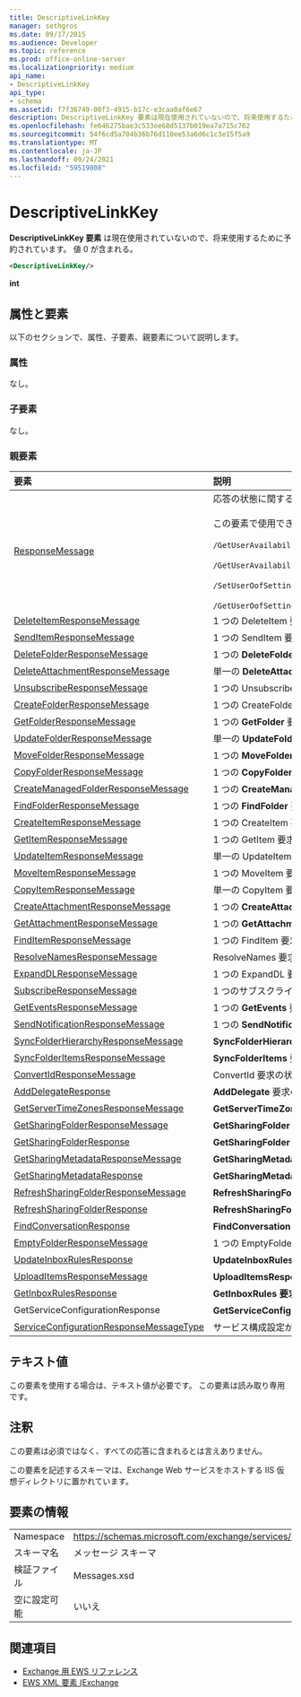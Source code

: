 ```yaml
---
title: DescriptiveLinkKey
manager: sethgros
ms.date: 09/17/2015
ms.audience: Developer
ms.topic: reference
ms.prod: office-online-server
ms.localizationpriority: medium
api_name:
- DescriptiveLinkKey
api_type:
- schema
ms.assetid: f7f36749-00f3-4915-b17c-e3caa0af6e67
description: DescriptiveLinkKey 要素は現在使用されていないので、将来使用するために予約されています。 値 0 が含まれる。
ms.openlocfilehash: fe646275bae3c533ee68d5137b019ea7a715c762
ms.sourcegitcommit: 54f6cd5a704b36b76d110ee53a6d6c1c3e15f5a9
ms.translationtype: MT
ms.contentlocale: ja-JP
ms.lasthandoff: 09/24/2021
ms.locfileid: "59519808"
---
```

# <a name="descriptivelinkkey"></a>DescriptiveLinkKey

**DescriptiveLinkKey 要素** は現在使用されていないので、将来使用するために予約されています。 値 0 が含まれる。 
  
```XML
<DescriptiveLinkKey/>
```

 **int**
## <a name="attributes-and-elements"></a>属性と要素

以下のセクションで、属性、子要素、親要素について説明します。
  
### <a name="attributes"></a>属性

なし。
  
### <a name="child-elements"></a>子要素

なし。
  
### <a name="parent-elements"></a>親要素

|**要素**|**説明**|
|:-----|:-----|
|[ResponseMessage](responsemessage.md) <br/> | 応答の状態に関する説明情報を提供します。  <br/><br/>この要素で使用できる XPath 式を次に示します。<br/><br/>  `/GetUserAvailabilityResponse/FreeBusyResponseArray/FreeBusyResponse/ResponseMessage` <br/><br/>`/GetUserAvailabilityResponse/SuggestionsResponse/ResponseMessage` <br/><br/>`/SetUserOofSettingsResponse/ResponseMessage` <br/><br/>`/GetUserOofSettingsResponse/ResponseMessage` <br/> |
|[DeleteItemResponseMessage](deleteitemresponsemessage.md) <br/> |1 つの DeleteItem 要求の状態と結果 **を格納** します。  <br/> |
|[SendItemResponseMessage](senditemresponsemessage.md) <br/> |1 つの SendItem 要求の状態と結果 **を格納** します。  <br/> |
|[DeleteFolderResponseMessage](deletefolderresponsemessage.md) <br/> |1 つの **DeleteFolder** 要求の状態と結果を格納します。  <br/> |
|[DeleteAttachmentResponseMessage](deleteattachmentresponsemessage.md) <br/> |単一の **DeleteAttachment** 要求の状態と結果を格納します。  <br/> |
|[UnsubscribeResponseMessage](unsubscriberesponsemessage.md) <br/> |1 つの Unsubscribe 要求の状態と結果 **を格納** します。  <br/> |
|[CreateFolderResponseMessage](createfolderresponsemessage.md) <br/> |1 つの CreateFolder 要求の状態と **結果を格納** します。  <br/> |
|[GetFolderResponseMessage](getfolderresponsemessage.md) <br/> |1 つの **GetFolder** 要求の状態と結果を格納します。  <br/> |
|[UpdateFolderResponseMessage](updatefolderresponsemessage.md) <br/> |単一の **UpdateFolder** 要求の状態と結果を格納します。  <br/> |
|[MoveFolderResponseMessage](movefolderresponsemessage.md) <br/> |1 つの **MoveFolder** 要求の状態と結果を格納します。  <br/> |
|[CopyFolderResponseMessage](copyfolderresponsemessage.md) <br/> |1 つの **CopyFolder** 要求の状態と結果を格納します。  <br/> |
|[CreateManagedFolderResponseMessage](createmanagedfolderresponsemessage.md) <br/> |1 つの **CreateManagedFolder** 要求の状態と結果を格納します。  <br/> |
|[FindFolderResponseMessage](findfolderresponsemessage.md) <br/> |1 つの **FindFolder** 要求の状態と結果を格納します。  <br/> |
|[CreateItemResponseMessage](createitemresponsemessage.md) <br/> |1 つの CreateItem 要求の状態と **結果を格納** します。  <br/> |
|[GetItemResponseMessage](getitemresponsemessage.md) <br/> |1 つの GetItem 要求の状態と **結果を格納** します。  <br/> |
|[UpdateItemResponseMessage](updateitemresponsemessage.md) <br/> |単一の UpdateItem 要求の状態と結果 **を格納** します。  <br/> |
|[MoveItemResponseMessage](moveitemresponsemessage.md) <br/> |1 つの MoveItem 要求の状態と結果 **を格納** します。  <br/> |
|[CopyItemResponseMessage](copyitemresponsemessage.md) <br/> |単一の CopyItem 要求の状態と結果 **を格納** します。  <br/> |
|[CreateAttachmentResponseMessage](createattachmentresponsemessage.md) <br/> |1 つの **CreateAttachment 要求の状態と結果を格納** します。  <br/> |
|[GetAttachmentResponseMessage](getattachmentresponsemessage.md) <br/> |1 つの **GetAttachment** 要求の状態と結果を格納します。  <br/> |
|[FindItemResponseMessage](finditemresponsemessage.md) <br/> |1 つの FindItem 要求の状態と結果 **を格納** します。  <br/> |
|[ResolveNamesResponseMessage](resolvenamesresponsemessage.md) <br/> |ResolveNames 要求の状態と **結果を格納** します。  <br/> |
|[ExpandDLResponseMessage](expanddlresponsemessage.md) <br/> |1 つの ExpandDL 要求の状態と **結果を格納** します。  <br/> |
|[SubscribeResponseMessage](subscriberesponsemessage.md) <br/> |1 つのサブスクライブ要求の状態と結果 **を格納** します。  <br/> |
|[GetEventsResponseMessage](geteventsresponsemessage.md) <br/> |1 つの **GetEvents** 要求の状態と結果を格納します。  <br/> |
|[SendNotificationResponseMessage](sendnotificationresponsemessage.md) <br/> |1 つの **SendNotification** 要求の状態と結果を格納します。  <br/> |
|[SyncFolderHierarchyResponseMessage](syncfolderhierarchyresponsemessage.md) <br/> |**SyncFolderHierarchy 要求の状態と結果を格納** します。  <br/> |
|[SyncFolderItemsResponseMessage](syncfolderitemsresponsemessage.md) <br/> |**SyncFolderItems** 要求の状態と結果を格納します。  <br/> |
|[ConvertIdResponseMessage](convertidresponsemessage.md) <br/> |ConvertId 要求の状態と結果 **を格納** します。  <br/> |
|[AddDelegateResponse](adddelegateresponse.md) <br/> |**AddDelegate** 要求の状態と結果を格納します。  <br/> |
|[GetServerTimeZonesResponseMessage](getservertimezonesresponsemessage.md) <br/> |**GetServerTimeZones** 要求の状態と結果を格納します。  <br/> |
|[GetSharingFolderResponseMessage](getsharingfolderresponsemessage.md) <br/> |**GetSharingFolder 要求の状態と結果を格納** します。  <br/> |
|[GetSharingFolderResponse](getsharingfolderresponse.md) <br/> |**GetSharingFolder 要求に対する応答を定義** します。  <br/> |
|[GetSharingMetadataResponseMessage](getsharingmetadataresponsemessage.md) <br/> |**GetSharingMetadata** 要求の状態と結果を格納します。  <br/> |
|[GetSharingMetadataResponse](getsharingmetadataresponse.md) <br/> |**GetSharingMetadata 要求への応答を定義** します。  <br/> |
|[RefreshSharingFolderResponseMessage](refreshsharingfolderresponsemessage.md) <br/> |**RefreshSharingFolder** 要求の状態と結果を格納します。  <br/> |
|[RefreshSharingFolderResponse](refreshsharingfolderresponse.md) <br/> |**RefreshSharingFolder 要求に対する応答を定義** します。  <br/> |
|[FindConversationResponse](findconversationresponse.md) <br/> |**FindConversation 応答の状態と結果を格納** します。  <br/> |
|[EmptyFolderResponseMessage](emptyfolderresponsemessage.md) <br/> |1 つの EmptyFolder 要求の状態と **結果を格納** します。  <br/> |
|[UpdateInboxRulesResponse](updateinboxrulesresponse.md) <br/> |**UpdateInboxRules 要求の状態と結果を格納** します。  <br/> |
|[UploadItemsResponseMessage](uploaditemsresponsemessage.md) <br/> |**UploadItemsResponse** 要求の状態と結果を格納します。  <br/> |
|[GetInboxRulesResponse](getinboxrulesresponse.md) <br/> |**GetInboxRules 要求に対する応答を含** む。  <br/> |
|GetServiceConfigurationResponse  <br/> |**GetServiceConfiguration 要求に対する応答を含** む。  <br/> |
|[ServiceConfigurationResponseMessageType](serviceconfigurationresponsemessagetype.md) <br/> |サービス構成設定が含まれる。  <br/> |
   
## <a name="text-value"></a>テキスト値

この要素を使用する場合は、テキスト値が必要です。 この要素は読み取り専用です。
  
## <a name="remarks"></a>注釈

この要素は必須ではなく、すべての応答に含まれるとは言えありません。
  
この要素を記述するスキーマは、Exchange Web サービスをホストする IIS 仮想ディレクトリに置かれています。
  
## <a name="element-information"></a>要素の情報

|||
|:-----|:-----|
|Namespace  <br/> |https://schemas.microsoft.com/exchange/services/2006/messages  <br/> |
|スキーマ名  <br/> |メッセージ スキーマ  <br/> |
|検証ファイル  <br/> |Messages.xsd  <br/> |
|空に設定可能  <br/> |いいえ  <br/> |
   
## <a name="see-also"></a>関連項目

- [Exchange 用 EWS リファレンス](ews-reference-for-exchange.md) 
- [EWS XML 要素 (Exchange](ews-xml-elements-in-exchange.md)

